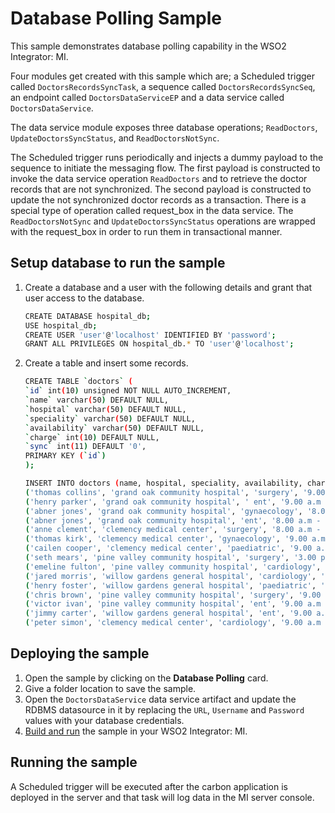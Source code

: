 # Database Polling Sample

This sample demonstrates database polling capability in the WSO2 Integrator: MI.

Four modules get created with this sample which are; a Scheduled trigger called `DoctorsRecordsSyncTask`, a sequence called `DoctorsRecordsSyncSeq`, an endpoint called `DoctorsDataServiceEP` and a data service called `DoctorsDataService`.

The data service module exposes three database operations; `ReadDoctors`, `UpdateDoctorsSyncStatus`, and `ReadDoctorsNotSync`.

The Scheduled trigger runs periodically and injects a dummy payload to the sequence to initiate the messaging flow. The first payload is constructed to invoke the data service operation `ReadDoctors` and to retrieve the doctor records that are not synchronized. The second payload is constructed to update the not synchronized doctor records as a transaction. There is a special type of operation called request_box in the data service. The `ReadDoctorsNotSync` and `UpdateDoctorsSyncStatus` operations are wrapped with the request_box in order to run them in transactional manner.

## Setup database to run the sample

1. Create a database and a user with the following details and grant that user access to the database.

    ```bash
    CREATE DATABASE hospital_db;
    USE hospital_db;
    CREATE USER 'user'@'localhost' IDENTIFIED BY 'password';
    GRANT ALL PRIVILEGES ON hospital_db.* TO 'user'@'localhost';
    ```

2. Create a table and insert some records.

    ```bash
    CREATE TABLE `doctors` (
    `id` int(10) unsigned NOT NULL AUTO_INCREMENT,
    `name` varchar(50) DEFAULT NULL,
    `hospital` varchar(50) DEFAULT NULL,
    `speciality` varchar(50) DEFAULT NULL,
    `availability` varchar(50) DEFAULT NULL,
    `charge` int(10) DEFAULT NULL,
    `sync` int(11) DEFAULT '0',
    PRIMARY KEY (`id`)
    );
    ```

    ```bash
    INSERT INTO doctors (name, hospital, speciality, availability, charge) values
    ('thomas collins', 'grand oak community hospital', 'surgery', '9.00 a.m - 11.00 a.m', 7000),
    ('henry parker', 'grand oak community hospital', ' ent', '9.00 a.m - 11.00 a.m', 4500),
    ('abner jones', 'grand oak community hospital', 'gynaecology', '8.00 a.m - 10.00 a.m', 11000),
    ('abner jones', 'grand oak community hospital', 'ent', '8.00 a.m - 10.00 a.m', 6750),
    ('anne clement', 'clemency medical center', 'surgery', '8.00 a.m - 10.00 a.m', 12000),
    ('thomas kirk', 'clemency medical center', 'gynaecology', '9.00 a.m - 11.00 a.m', 8000),
    ('cailen cooper', 'clemency medical center', 'paediatric', '9.00 a.m - 11.00 a.m', 5500),
    ('seth mears', 'pine valley community hospital', 'surgery', '3.00 p.m - 5.00 p.m', 8000),
    ('emeline fulton', 'pine valley community hospital', 'cardiology', '8.00 a.m - 10.00 a.m', 4000),
    ('jared morris', 'willow gardens general hospital', 'cardiology', '9.00 a.m - 11.00 a.m', 10000),
    ('henry foster', 'willow gardens general hospital', 'paediatric', '8.00 a.m - 10.00 a.m', 10000),
    ('chris brown', 'pine valley community hospital', 'surgery', '9.00 a.m - 11.00 a.m', 5500),
    ('victor ivan', 'pine valley community hospital', 'ent', '9.00 a.m - 11.00 a.m', 5500),
    ('jimmy carter', 'willow gardens general hospital', 'ent', '9.00 a.m - 11.00 a.m', 2500),
    ('peter simon', 'clemency medical center', 'cardiology', '9.00 a.m - 11.00 a.m', 6000);
    ```

## Deploying the sample

1. Open the sample by clicking on the **Database Polling** card.
2. Give a folder location to save the sample.
3. Open the `DoctorsDataService` data service artifact and update the RDBMS datasource in it by replacing the `URL`, `Username` and `Password` values with your database credentials.
4. [Build and run]({{base_path}}/develop/deploy-artifacts#build-and-run) the sample in your WSO2 Integrator: MI.

## Running the sample

A Scheduled trigger will be executed after the carbon application is deployed in the server and that task will log data in the MI server console.
